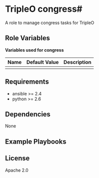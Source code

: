 # TripleO congress#

A role to manage congress tasks for TripleO

## Role Variables ##

**Variables used for congress**

| Name              | Default Value       | Description          |
|-------------------|---------------------|----------------------|
| | | |


## Requirements ##

 - ansible >= 2.4
 - python >= 2.6

## Dependencies ##

None

## Example Playbooks ##



## License ##

Apache 2.0
